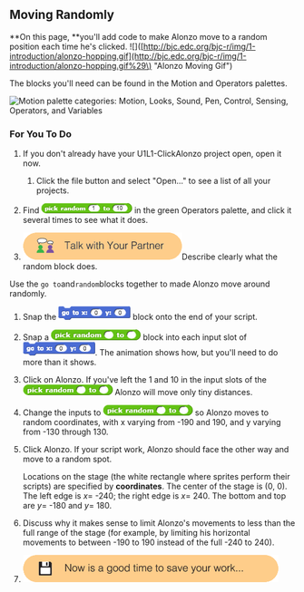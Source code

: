 ## Moving Randomly

**On this page, **you'll add code to make Alonzo move to a random position each time he's clicked. !\[\]\([http://bjc.edc.org/bjc-r/img/1-introduction/alonzo-hopping.gif](http://bjc.edc.org/bjc-r/img/1-introduction/alonzo-hopping.gif%29\) "Alonzo Moving Gif"\)

The blocks you'll need can be found in the Motion and Operators palettes.

![](http://bjc.edc.org/bjc-r/img/1-introduction/palette-categories%28operators-motion-circled%29.png "Motion palette categories: Motion, Looks, Sound, Pen, Control, Sensing, Operators, and Variables")

### For You To Do

1. If you don't already have your U1L1-ClickAlonzo project open, open it now.

   1. Click the file button and select "Open..." to see a list of all your projects.

2. Find ![](/assets/random-1-10.png) in the green Operators palette, and click it several times to see what it does.

3. ![](/assets/talk_with_partner.png)Describe clearly what the random block does.

Use the `go to`and`random`blocks together to made Alonzo move around randomly.

1. Snap the ![](/assets/goto_block.png) block onto the end of your script.

2. Snap a ![](/assets/random_block.png) block into each input slot of ![](/assets/goto_block.png). The animation shows how, but you'll need to do more than it shows.

3. Click on Alonzo. If you've left the 1 and 10 in the input slots of the ![](/assets/random_block.png) Alonzo will move only tiny distances.

4. Change the inputs to ![](/assets/random_block.png) so Alonzo moves to random coordinates, with x varying from -190 and 190, and y varying from -130 through 130.

5. Click Alonzo. If your script work, Alonzo should face the other way and move to a random spot.

   Locations on the stage \(the white rectangle where sprites perform their scripts\) are specified by **coordinates**. The center   of the stage is \(0, 0\). The left edge is _x_= -240; the right edge is _x_= 240. The bottom and top are _y_= -180 and _y_= 180.

6. Discuss why it makes sense to limit Alonzo's movements to less than the full range of the stage \(for example, by limiting his horizontal movements to between -190 to 190 instead of the full -240 to 240\).

7. ![](/assets/save.png)



